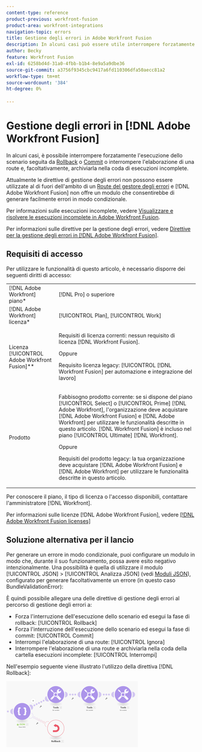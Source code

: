 ```yaml
---
content-type: reference
product-previous: workfront-fusion
product-area: workfront-integrations
navigation-topic: errors
title: Gestione degli errori in Adobe Workfront Fusion
description: In alcuni casi può essere utile interrompere forzatamente l’esecuzione dello scenario seguita dalla fase di rollback o commit o interrompere l’elaborazione di una route e, facoltativamente, memorizzarla nella coda di visualizzazione e risolvere le esecuzioni incomplete in Adobe Workfront Fusion.
author: Becky
feature: Workfront Fusion
exl-id: 6258bd4d-31a0-4fbb-b1b4-8e9a5a9dbe36
source-git-commit: a3756f9345cbc9417a6fd110306dfa50aecc81a2
workflow-type: tm+mt
source-wordcount: '384'
ht-degree: 0%

---
```


# Gestione degli errori in [!DNL Adobe Workfront Fusion]

In alcuni casi, è possibile interrompere forzatamente l&#39;esecuzione dello scenario seguita da [Rollback](../../workfront-fusion/scenarios/scenario-execution-cycles-phases.md#rollback) o [Commit](../../workfront-fusion/scenarios/scenario-execution-cycles-phases.md#commit) o interrompere l&#39;elaborazione di una route e, facoltativamente, archiviarla nella coda di esecuzioni incomplete.

Attualmente le direttive di gestione degli errori non possono essere utilizzate al di fuori dell&#39;ambito di un [Route del gestore degli errori](../../workfront-fusion/errors/error-handling.md#error) e [!DNL Adobe Workfront Fusion] non offre un modulo che consentirebbe di generare facilmente errori in modo condizionale.

Per informazioni sulle esecuzioni incomplete, vedere [Visualizzare e risolvere le esecuzioni incomplete in Adobe Workfront Fusion](../../workfront-fusion/scenarios/view-and-resolve-incomplete-executions.md).

Per informazioni sulle direttive per la gestione degli errori, vedere [Direttive per la gestione degli errori in [!DNL Adobe Workfront Fusion]](../../workfront-fusion/errors/directives-for-error-handling.md).

## Requisiti di accesso

Per utilizzare le funzionalità di questo articolo, è necessario disporre dei seguenti diritti di accesso:

<table style="table-layout:auto">
 <col> 
 <col> 
 <tbody> 
  <tr> 
   <td role="rowheader">[!DNL Adobe Workfront] piano*</td> 
   <td> <p>[!DNL Pro] o superiore</p> </td> 
  </tr> 
  <tr data-mc-conditions=""> 
   <td role="rowheader">[!DNL Adobe Workfront] licenza*</td> 
   <td> <p>[!UICONTROL Plan], [!UICONTROL Work]</p> </td> 
  </tr> 
  <tr> 
   <td role="rowheader">Licenza [!UICONTROL Adobe Workfront Fusion]**</td> 
   <td>
   <p>Requisiti di licenza correnti: nessun requisito di licenza [!DNL Workfront Fusion].</p>
   <p>Oppure</p>
   <p>Requisito licenza legacy: [!UICONTROL [!DNL Workfront Fusion] per automazione e integrazione del lavoro] </p>
   </td> 
  </tr> 
  <tr> 
   <td role="rowheader">Prodotto</td> 
   <td>
   <p>Fabbisogno prodotto corrente: se si dispone del piano [!UICONTROL Select] o [!UICONTROL Prime] [!DNL Adobe Workfront], l'organizzazione deve acquistare [!DNL Adobe Workfront Fusion] e [!DNL Adobe Workfront] per utilizzare le funzionalità descritte in questo articolo. [!DNL Workfront Fusion] è incluso nel piano [!UICONTROL Ultimate] [!DNL Workfront].</p>
   <p>Oppure</p>
   <p>Requisiti del prodotto legacy: la tua organizzazione deve acquistare [!DNL Adobe Workfront Fusion] e [!DNL Adobe Workfront] per utilizzare le funzionalità descritte in questo articolo.</p>
   </td> 
  </tr> 
 </tbody> 
</table>

Per conoscere il piano, il tipo di licenza o l&#39;accesso disponibili, contattare l&#39;amministratore [!DNL Workfront].

Per informazioni sulle licenze [!DNL Adobe Workfront Fusion], vedere [[!DNL Adobe Workfront Fusion licenses]](../../workfront-fusion/get-started/license-automation-vs-integration.md)

## Soluzione alternativa per il lancio

Per generare un errore in modo condizionale, puoi configurare un modulo in modo che, durante il suo funzionamento, possa avere esito negativo intenzionalmente. Una possibilità è quella di utilizzare il modulo [!UICONTROL JSON] > [!UICONTROL Analizza JSON] (vedi [Moduli JSON](../../workfront-fusion/apps-and-their-modules/json-modules.md)), configurato per generare facoltativamente un errore (in questo caso BundleValidationError):

È quindi possibile allegare una delle direttive di gestione degli errori al percorso di gestione degli errori a:

* Forza l&#39;interruzione dell&#39;esecuzione dello scenario ed esegui la fase di rollback: [!UICONTROL Rollback]
* Forza l&#39;interruzione dell&#39;esecuzione dello scenario ed esegui la fase di commit: [!UICONTROL Commit]
* Interrompi l&#39;elaborazione di una route: [!UICONTROL Ignora]
* Interrompere l&#39;elaborazione di una route e archiviarla nella coda della cartella esecuzioni incomplete: [!UICONTROL Interrompi]

Nell&#39;esempio seguente viene illustrato l&#39;utilizzo della direttiva [!DNL Rollback]:

![](assets/rollback-directive-350x175.png)
